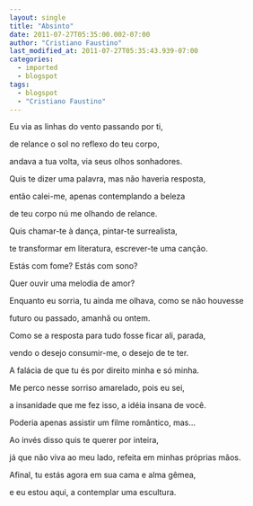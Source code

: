 ```yaml
---
layout: single
title: "Absinto"
date: 2011-07-27T05:35:00.002-07:00
author: "Cristiano Faustino"
last_modified_at: 2011-07-27T05:35:43.939-07:00
categories:
  - imported
  - blogspot
tags:
  - blogspot
  - "Cristiano Faustino"
---
```


Eu via as linhas do vento passando por ti,

de relance o sol no reflexo do teu corpo,

andava a tua volta, via seus olhos sonhadores.

Quis te dizer uma palavra, mas não haveria resposta,

então calei-me, apenas contemplando a beleza

de teu corpo nú me olhando de relance.

Quis chamar-te à dança, pintar-te surrealista,

te transformar em literatura, escrever-te uma canção.

Estás com fome? Estás com sono?

Quer ouvir uma melodia de amor?

Enquanto eu sorria, tu ainda me olhava, como se não houvesse 

futuro ou passado, amanhã ou ontem.

Como se a resposta para tudo fosse ficar ali, parada,

vendo o desejo consumir-me, o desejo de te ter.

A falácia de que tu és por direito minha e só minha.

Me perco nesse sorriso amarelado, pois eu sei,

a insanidade que me fez isso, a idéia insana de você.

Poderia apenas assistir um filme romântico, mas...

Ao invés disso quis te querer por inteira,

já que não viva ao meu lado, refeita em minhas próprias mãos.

Afinal, tu estás agora em sua cama e alma gêmea,

e eu estou aqui, a contemplar uma escultura.
